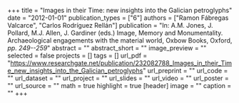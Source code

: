 +++
title = "Images in their Time: new insights into the Galician petroglyphs"
date = "2012-01-01"
publication_types = ["6"]
authors = ["Ramon Fábregas Valcarce", "Carlos Rodríguez Rellán"]
publication = "In: A.M. Jones, J. Pollard, M.J. Allen, J. Gardiner (eds.) Image, Memory and Monumentality. Archaeological engagements with the material world, Oxbow Books, Oxford, _pp. 249--259_"
abstract = ""
abstract_short = ""
image_preview = ""
selected = false
projects = []
tags = []
url_pdf = "https://www.researchgate.net/publication/232082788_Images_in_their_Time_new_insights_into_the_Galician_petroglyphs"
url_preprint = ""
url_code = ""
url_dataset = ""
url_project = ""
url_slides = ""
url_video = ""
url_poster = ""
url_source = ""
math = true
highlight = true
[header]
image = ""
caption = ""
+++
